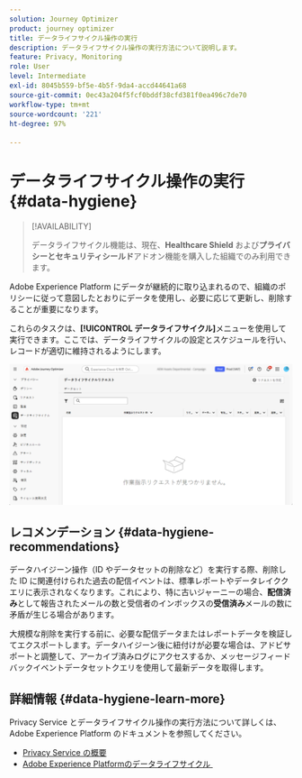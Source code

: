 ```yaml
---
solution: Journey Optimizer
product: journey optimizer
title: データライフサイクル操作の実行
description: データライフサイクル操作の実行方法について説明します。
feature: Privacy, Monitoring
role: User
level: Intermediate
exl-id: 8045b559-bf5e-4b5f-9da4-accd44641a68
source-git-commit: 0ec43a204f5fcf0bddf38cfd381f0ea496c7de70
workflow-type: tm+mt
source-wordcount: '221'
ht-degree: 97%

---
```


# データライフサイクル操作の実行 {#data-hygiene}

>[!AVAILABILITY]
>
>データライフサイクル機能は、現在、**Healthcare Shield** および&#x200B;**プライバシーとセキュリティシールド**&#x200B;アドオン機能を購入した組織でのみ利用できます。

Adobe Experience Platform にデータが継続的に取り込まれるので、組織のポリシーに従って意図したとおりにデータを使用し、必要に応じて更新し、削除することが重要になります。

これらのタスクは、**[!UICONTROL データライフサイクル]**&#x200B;メニューを使用して実行できます。ここでは、データライフサイクルの設定とスケジュールを行い、レコードが適切に維持されるようにします。

![](assets/data-hygiene.png)


## レコメンデーション {#data-hygiene-recommendations}

データハイジーン操作（ID やデータセットの削除など）を実行する際、削除した ID に関連付けられた過去の配信イベントは、標準レポートやデータレイククエリに表示されなくなります。これにより、特に古いジャーニーの場合、**配信済み**&#x200B;として報告されたメールの数と受信者のインボックスの&#x200B;**受信済み**&#x200B;メールの数に矛盾が生じる場合があります。

大規模な削除を実行する前に、必要な配信データまたはレポートデータを検証してエクスポートします。データハイジーン後に紐付けが必要な場合は、アドビサポートと調整して、アーカイブ済みログにアクセスするか、メッセージフィードバックイベントデータセットクエリを使用して最新データを取得します。

## 詳細情報 {#data-hygiene-learn-more}

Privacy Service とデータライフサイクル操作の実行方法について詳しくは、Adobe Experience Platform のドキュメントを参照してください。

* [Privacy Service の概要](https://experienceleague.adobe.com/docs/experience-platform/privacy/home.html?lang=ja)
* [Adobe Experience Platformのデータライフサイクル &#x200B;](https://experienceleague.adobe.com/docs/experience-platform/hygiene/home.html?lang=ja)
